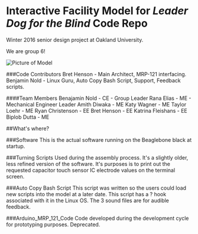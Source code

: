 # Interactive Facility Model for *Leader Dog for the Blind* Code Repo

Winter 2016 senior design project at Oakland University.

We are group 6!

![Picture of Model](/Model_Picture.jpg?raw=true "Installed Model at Leader Dogs for the Blind")

###Code Contributors
Bret Henson - Main Architect, MRP-121 interfacing.
Benjamin Nold - Linux Guru, Auto Copy Bash Script, Support, Feedback scripts.


####Team Members
Benajamin Nold - CE - Group Leader
Rana Elias - ME - Mechanical Engineer Leader
Amith Diwaka - ME
Katy Wagner - ME
Taylor Loehr - ME
Ryan Christenson - EE
Bret Henson - EE
Katrina Fleishans - EE
Biplob Dutta - ME

##What's where?

###Software
This is the actual software running on the Beaglebone black at startup.

###Turning Scripts
Used during the assembly process. It's a slightly older, less refined version of the software. It's purposes is to print out the requested capacitor touch sensor IC electrode values on the terminal screen.

###Auto Copy Bash Script
This script was written so the users could load new scripts into the model at a later date. This script has a ? hook associated with it in the Linux OS. The 3 sound files are for audible feedback.

###Arduino_MRP_121_Code
Code developed during the development cycle for prototyping purposes. Deprecated.